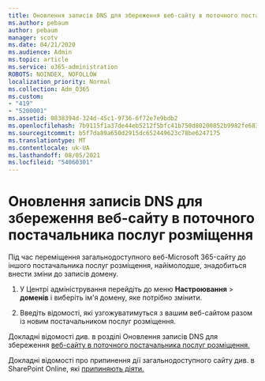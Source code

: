 ```yaml
---
title: Оновлення записів DNS для збереження веб-сайту в поточного постачальника послуг розміщення
ms.author: pebaum
author: pebaum
manager: scotv
ms.date: 04/21/2020
ms.audience: Admin
ms.topic: article
ms.service: o365-administration
ROBOTS: NOINDEX, NOFOLLOW
localization_priority: Normal
ms.collection: Adm_O365
ms.custom:
- "419"
- "5200001"
ms.assetid: 0838394d-324d-45c1-9736-6f72e7e9bdb2
ms.openlocfilehash: 7b9115f1a37de44eb5212f5bfc41b750d80200852b9982fe683b90af6a22a7df
ms.sourcegitcommit: b5f7da89a650d2915dc652449623c78be6247175
ms.translationtype: MT
ms.contentlocale: uk-UA
ms.lasthandoff: 08/05/2021
ms.locfileid: "54060301"
---
```

# <a name="update-dns-records-to-keep-your-website-with-your-current-hosting-provider"></a>Оновлення записів DNS для збереження веб-сайту в поточного постачальника послуг розміщення

Під час переміщення загальнодоступного веб-Microsoft 365-сайту до іншого постачальника послуг розміщення, найімолодше, знадобиться внести зміни до записів домену.
  
1. У Центрі адміністрування перейдіть до меню **Настроювання** \> **доменів** і виберіть ім'я домену, яке потрібно змінити.

2. Введіть відомості, які узгожуватимуться з вашим веб-сайтом разом із новим постачальником послуг розміщення.

Докладні відомості див. в розділі Оновлення записів DNS для збереження [веб-сайту в поточного постачальника послуг розміщення.](https://docs.microsoft.com/microsoft-365/admin/dns/update-dns-records-to-retain-current-hosting-provider?view=o365-worldwide)
  
Докладні відомості про припинення дії загальнодоступного сайту див. в SharePoint Online, які [припиняють діяти.](https://support.office.com/article/sharepoint-online-public-websites-to-be-discontinued-e86bfd2f-5c7d-446f-a430-7cfcc0130916)
